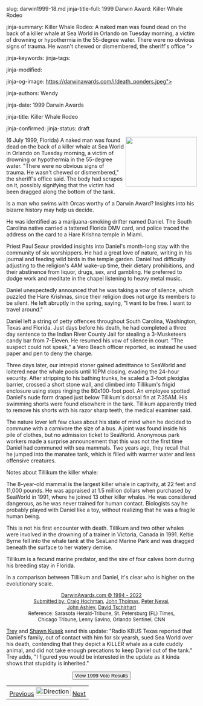 slug: darwin1999-18.md
jinja-title-full: 1999 Darwin Award: Killer Whale Rodeo

jinja-summary: Killer Whale Rodeo: A naked man was found dead on the back of a killer whale at Sea World in Orlando on Tuesday morning, a victim of drowning or hypothermia in the 55-degree water. There were no obvious signs of trauma. He wasn't chewed or dismembered, the sheriff's office ">

jinja-keywords:
jinja-tags:

jinja-modified:

jinja-og-image: https://darwinawards.com/i/death_ponders.jpeg">

jinja-authors: Wendy

jinja-date: 1999 Darwin Awards


jinja-title: Killer Whale Rodeo


jinja-confirmed:
jinja-status: draft

<IMG src="/i/darwin1999-18.jpg" width="188" height="131" align="right">(6 July 1999, Florida) A naked man was found dead on the back of a killer whale at Sea World in Orlando on Tuesday morning, a victim of drowning or hypothermia in the 55-degree water. "There were no obvious signs of trauma. He wasn't chewed or dismembered," the sheriff's office said. The body had scrapes on it, possibly signifying that the victim had been dragged along the bottom of the tank.

Is a man who swims with Orcas worthy of a Darwin Award? Insights into his bizarre history may help us decide.

He was identified as a marijuana-smoking drifter named Daniel. <!-- Daniel P. Dukes, 27, of Columbia, SC --> The South Carolina native carried a tattered Florida DMV card, and police traced the address on the card to a Hare Krishna temple in Miami.

Priest Paul Seaur provided insights into Daniel's month-long stay with the community of six worshippers. He had a great love of nature, writing in his journal and feeding wild birds in the temple garden. Daniel had difficulty adjusting to the religion's 4AM wake-up time, their dietary prohibitions, and their abstinence from liquor, drugs, sex, and gambling. He preferred to dodge work and meditate in the chapel listening to heavy metal music.

Daniel unexpectedly announced that he was taking a vow of silence, which puzzled the Hare Krishnas, since their religion does not urge its members to be silent. He left abruptly in the spring, saying, "I want to be free. I want to travel around."

Daniel left a string of petty offences throughout South Carolina,
Washington, Texas and Florida. Just days before his death, he had completed
a three day sentence to the Indian River County Jail for stealing a
3-Musketeers candy bar from 7-Eleven. He resumed his vow of silence in
court. "The suspect could not speak," a Vero Beach officer reported, so
instead he used paper and pen to deny the charge.

Three days later, our intrepid stoner gained admittance to SeaWorld and loitered near the whale pools until 10PM closing, evading the 24-hour security. After stripping to his bathing trunks, he scaled a 3-foot plexiglas barrier, crossed a short stone wall, and climbed into Tillikum's frigid enclosure using steps ringing the 80x100-foot pool.
An employee spotted Daniel's nude form draped just below Tillikum's dorsal fin at 7:35AM. His swimming shorts were found elsewhere in the tank. Tillikum apparently tried to remove his shorts with his razor sharp teeth, the medical examiner said.

The nature lover left few clues about his state of mind when he decided to commune with a carnivore the size of a bus. A joint was found inside his pile of clothes, but no admission ticket to SeaWorld. Anonymous park workers made a surprise announcement that this was not the first time Daniel had communed with sea mammals. Two years ago, they recall that he jumped into the manatee tank, which is filled with warmer water and less offensive creatures.

Notes about Tillikum the killer whale:

The 8-year-old mammal is the largest killer whale in captivity, at 22 feet and 11,000 pounds. He was appraised at 1.5 million dollars when purchased by SeaWorld in 1991, where he joined 13 other killer whales. He was considered dangerous, as he was never trained for human contact. Biologists say he probably played with Daniel like a toy, without realizing that he was a fragile human being.

This is not his first encounter with death. Tillikum and two other whales were involved in the drowning of a trainer in Victoria, Canada in 1991. Keltie Byrne fell into the whale tank at the SeaLand Marine Park and was dragged beneath the surface to her watery demise.

Tillikum is a fecund marine predator, and the sire of four calves born during his breeding stay in Florida.

In a comparison between Tillikum and Daniel, it's clear who is higher on the evolutionary scale.
</TD>
</TR>
<TR valign="top" bgcolor="#FFFFFF">
	<TD colspan="2">

<CENTER>
	 <A href="http://darwinawards.com/misc/copyright.html">
<FONT size="-1">DarwinAwards.com &copy; 1994 - 2022
<BR>
	 Submitted by: <A href="mailto:REMOVE-uncle_fester2@yahoo.com">Craig Hochman</A>, <A href="mailto:REMOVE-thomas.john@att.net">John Thoimas</A>, <A href="mailto:REMOVE-pnevai@pamd.cig.mot.com ">Peter Nevai</A>, <A href="mailto:REMOVE-jtashley@earthlink.net"><BR>
	 John Ashley</A>, <A href="mailto:REMOVE-dtschirhart@ixc-comm.com">David Tschirhart</A><BR>
	 Reference: Sarasota Herald-Tribune, St. Petersburg (FL) Times, <BR>
	 Chicago Tribune, Lenny Savino, Orlando Sentinel, CNN
<!-- begin ranking block -->
</FONT>
	 </CENTER>
	 <CENTER>
	 <P align="left"><A href="mailto:REMOVE-treya@1starnet.com">Trey</A>
and <A href="mailto:REMOVE-Shawn_Kusek@alltel.net">Shawn Kusek</A> send this update: &quot;Radio KBUS Texas reported that Daniel's family, out of contact with him for six yearsh, sued Sea World over his death, contending that they depict a KILLER whale as a cute cuddly animal, and did not take enough precations to keep Daniel out of the tank.&quot; Trey adds, &quot;I figured you would be interested in the update as it kinda shows that stupidity is inherited.&quot;</P>
	 <FORM action="/cgi/vote.pl" method="GET">
<INPUT type="submit" value="View 1999 Vote Results">
</FORM>
<!-- end ranking block -->

<!-- formerly email_a_friend pl -->

</CENTER>
<TABLE width=100% border=0 background="/i/bgmain.jpg" cellspacing=5 cellpadding=10><TR><TD>
<CENTER>
<A href="darwin1999-17.html">Previous</A> <IMG src="/i/arrowani.gif" width="93" height="24" border="0" alt="Directions"> <A href="darwin1999-19.html">Next</A>
</CENTER></H2>
</CENTER>

<!--#include file=nav_1999.html -->


